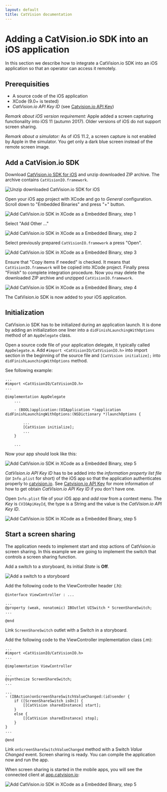 ```yaml
---
layout: default
title: CatVision documentation
---
```


# Adding a CatVision.io SDK into an iOS application

In this section we describe how to integrate a CatVision.io SDK into an iOS application so that an operator can access it remotely.

## Prerequisities

* A source code of the iOS application
* XCode \(9.0+ is tested\)
* _CatVision.io API Key ID_ \(see [Catvision.io API Key](//get-started/api-key.md)\)

_Remark about iOS version requirement:_ Apple added a screen capturing functionality into iOS 11 \(autumn 2017\). Older versions of iOS do not support screen sharing.

_Remark about a simulator:_ As of iOS 11.2, a screen capture is not enabled by Apple in the simulator. You get only a dark blue screen instead of the remote screen image.

## Add a CatVision.io SDK

Download [CatVision.io SDK for iOS](https://s3.amazonaws.com/resources.seacat.mobi/releases/CatVisionIO.framework-17.12.105.zip) and unzip downloaded ZIP archive. The archive contains `CatVisionIO.framework`.

![Unzip downloaded CatVision.io SDK for iOS](../assets/cvio_ios_download.png)

Open your iOS app project with XCode and go to _General_ configuration. Scroll down to "Embedded Binaries" and press "+" button.

![Add CatVision.io SDK in XCode as a Embedded Binary, step 1](../assets/cvio_ios_xcode_1.png)

Select "Add Other ..."

![Add CatVision.io SDK in XCode as a Embedded Binary, step 2](../assets/cvio_ios_xcode_2.png)

Select previously prepared `CatVisionIO.framework` a press "Open".

![Add CatVision.io SDK in XCode as a Embedded Binary, step 3](../assets/cvio_ios_xcode_3.png)

Ensure that "Copy items if needed" is checked. It means that `CatVisionIO.framework` will be copied into XCode project. Finally press "Finish" to complete integration procedure. Now you may delete the downloaded ZIP archive and unzipped `CatVisionIO.framework`.

![Add CatVision.io SDK in XCode as a Embedded Binary, step 4](../assets/cvio_ios_xcode_4.png)

The CatVision.io SDK is now added to your iOS application.

## Initialization

CatVision.io SDK has to be initialized during an application launch. It is done by adding an initialization one liner into a `didFinishLaunchingWithOptions` method of an `AppDelegate` class.

Open a source code file of your application delegate, it typically called `AppDelegate.m`. Add `#import <CatVisionIO/CatVisionIO.h>` into import section in the beginning of the source file and `[CatVision initialize];` into `didFinishLaunchingWithOptions` method.

See following example:

```objs
...
#import <CatVisionIO/CatVisionIO.h>
...

@implementation AppDelegate
    ...

    - (BOOL)application:(UIApplication *)application didFinishLaunchingWithOptions:(NSDictionary *)launchOptions {

        ...
        [CatVision initialize];
        ...
    }

    ...
```

Now your app should look like this:

![Add CatVision.io SDK in XCode as a Embedded Binary, step 5](../assets/cvio_ios_xcode_5.png)

_CatVision.io API Key ID_ has to be added into the _information property list file_ \(or `Info.plist` for short\) of the iOS app so that the application authenticates properly to [catvision.io](https://app.catvision.io). See [Catvision.io API Key](//get-started/api-key.md) for more information of how to get obtain _CatVision.io API Key ID_ if you don't have one.

Open `Info.plist` file of your iOS app and _add row_ from a context menu. The _Key_ is `CVIOApiKeyId`, the type is a String and the value is the _CatVision.io API Key ID_.

![Add CatVision.io SDK in XCode as a Embedded Binary, step 5](../assets/cvio_ios_xcode_6.png)

## Start a screen sharing

The application needs to implement start and stop actions of CatVision.io screen sharing. In this example we are going to implement the switch that controls a screen sharing function.

Add a switch to a storyboard, its initial _State_ is **Off**.

![Add a switch to a storyboard](../assets/cvio_ios_xcode_7.png)

Add the following code to the ViewController header (.h):

```objc
@interface ViewController : ...

...
@property (weak, nonatomic) IBOutlet UISwitch * ScreenShareSwitch;
...

@end

```

Link `ScreenShareSwitch` outlet with a Switch in a storyboard.

Add the following code to the ViewController implementation class (.m):

```objc
...
#import <CatVisionIO/CatVisionIO.h>
...

@implementation ViewController

...
@synthesize ScreenShareSwitch;
...

...
- (IBAction)onScreenShareSwitchValueChanged:(id)sender {
    if ([ScreenShareSwitch isOn]) {
        [[CatVision sharedInstance] start];
    }
    else {
        [[CatVision sharedInstance] stop];
    }
}
...

@end

```

Link `onScreenShareSwitchValueChanged` method with a Switch _Value Changed_ event. Screen sharing is ready. You can compile the application now and run the app.

When screen sharing is started in the mobile apps, you will see the connected client at [app.catvision.io](https://app.catvision.io):

![Add CatVision.io SDK in XCode as a Embedded Binary, step 5](../assets/cvio_ios_done.png)
